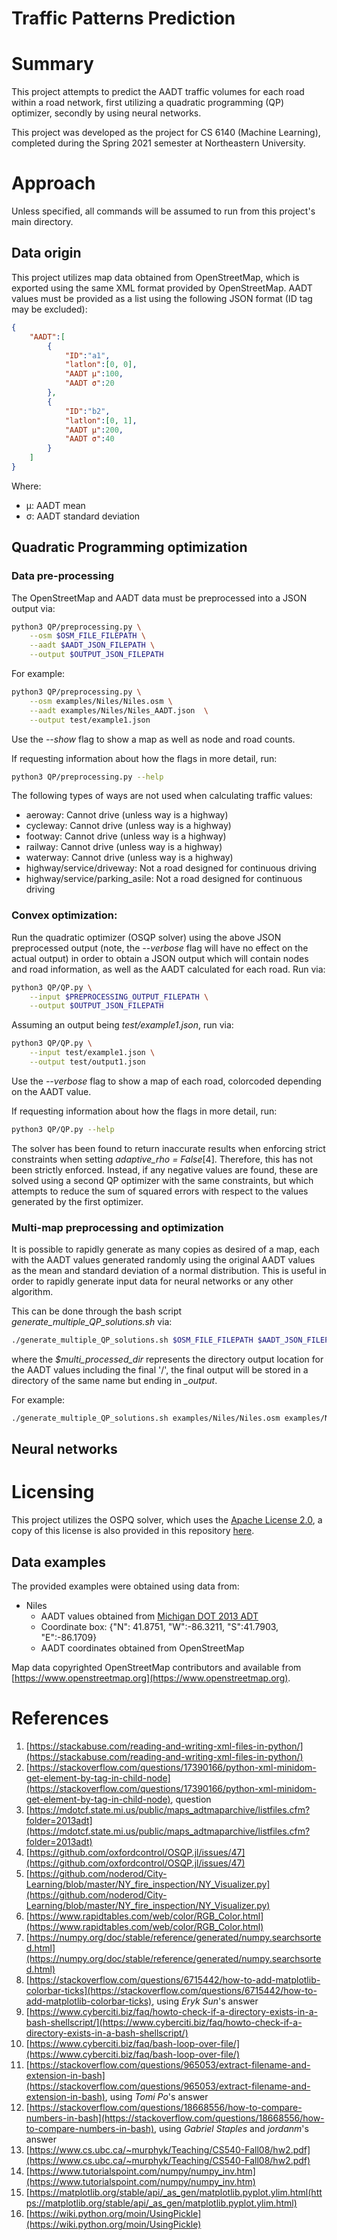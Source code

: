 # Traffic Patterns Prediction



# Summary

This project attempts to predict the AADT traffic volumes for each road within a road network, first utilizing a quadratic programming (QP)
optimizer, secondly by using neural networks.

This project was developed as the project for CS 6140 (Machine Learning), completed during the Spring 2021 semester at Northeastern
University.


# Approach

Unless specified, all commands will be assumed to run from this project's main directory.


## Data origin

This project utilizes map data obtained from OpenStreetMap, which is exported using the same XML format provided by OpenStreetMap.
AADT values must be provided as a list using the following JSON format (ID tag may be excluded):
```json
{
    "AADT":[
        {
            "ID":"a1",
            "latlon":[0, 0],
            "AADT μ":100,
            "AADT σ":20
        },
        {
            "ID":"b2",
            "latlon":[0, 1],
            "AADT μ":200,
            "AADT σ":40
        }
    ]
}
```

Where:
- μ: AADT mean
- σ: AADT standard deviation


## Quadratic Programming optimization

### Data pre-processing

The OpenStreetMap and AADT data must be preprocessed into a JSON output via:
```bash
python3 QP/preprocessing.py \
    --osm $OSM_FILE_FILEPATH \
    --aadt $AADT_JSON_FILEPATH \
    --output $OUTPUT_JSON_FILEPATH
```

For example:
```bash
python3 QP/preprocessing.py \
    --osm examples/Niles/Niles.osm \
    --aadt examples/Niles/Niles_AADT.json  \
    --output test/example1.json
```

Use the *--show* flag to show a map as well as node and road counts.


If requesting information about how the flags in more detail, run:
```bash
python3 QP/preprocessing.py --help
```


The following types of ways are not used when calculating traffic values:
* aeroway: Cannot drive (unless way is a highway)
* cycleway: Cannot drive (unless way is a highway)
* footway: Cannot drive (unless way is a highway)
* railway: Cannot drive (unless way is a highway)
* waterway: Cannot drive (unless way is a highway)
* highway/service/driveway: Not a road designed for continuous driving
* highway/service/parking_asile: Not a road designed for continuous driving

### Convex optimization:

Run the quadratic optimizer (OSQP solver) using the above JSON preprocessed output (note, the *--verbose* flag will have no effect on the
actual output) in order to obtain a JSON output which will contain nodes and road information, as well as the AADT calculated for each road.
Run via:
```bash
python3 QP/QP.py \
    --input $PREPROCESSING_OUTPUT_FILEPATH \
    --output $OUTPUT_JSON_FILEPATH
```


Assuming an output being *test/example1.json*, run via:

```bash
python3 QP/QP.py \
    --input test/example1.json \
    --output test/output1.json
```


Use the *--verbose* flag to show a map of each road, colorcoded depending on the AADT value.


If requesting information about how the flags in more detail, run:
```bash
python3 QP/QP.py --help
```

The solver has been found to return inaccurate results when enforcing strict constraints when setting *adaptive_rho = False*[4]. Therefore,
this has not been strictly enforced. Instead, if any negative values are found, these are solved using a second QP optimizer with the
same constraints, but which attempts to reduce the sum of squared errors with respect to the values generated by the first optimizer.


### Multi-map preprocessing and optimization

It is possible to rapidly generate as many copies as desired of a map, each with the AADT values generated randomly using the original AADT
values as the mean and standard deviation of a normal distribution. This is useful in order to rapidly generate input data for neural
networks or any other algorithm.

This can be done through the bash script *generate_multiple_QP_solutions.sh* via:

```bash
./generate_multiple_QP_solutions.sh $OSM_FILE_FILEPATH $AADT_JSON_FILEPATH $OUTPUT_JSON_FILEPATH $num_copies $multi_processed_dir
```

where the *$multi_processed_dir* represents the directory output location for the AADT values including the final '/', the final output will
be stored in a directory of the same name but ending in *_output*.


For example:
```bash
./generate_multiple_QP_solutions.sh examples/Niles/Niles.osm examples/Niles/Niles_AADT.json test/example1.json  20 test/multiple/
```



## Neural networks






# Licensing

This project utilizes the OSPQ solver, which uses the [Apache License 2.0](https://github.com/oxfordcontrol/osqp/blob/master/LICENSE), a copy of this license is also provided in this repository [here](./licensing/Apache_license_2.txt).


## Data examples

The provided examples were obtained using data from:
* Niles
	* AADT values obtained from [Michigan DOT 2013 ADT](https://mdotcf.state.mi.us/public/maps_adtmaparchive/listfiles.cfm?folder=2013adt)
	* Coordinate box: {"N": 41.8751, "W":-86.3211, "S":41.7903, "E":-86.1709}
	* AADT coordinates obtained from OpenStreetMap






Map data copyrighted OpenStreetMap contributors and available from [https://www.openstreetmap.org](https://www.openstreetmap.org).



# References

1. [https://stackabuse.com/reading-and-writing-xml-files-in-python/](https://stackabuse.com/reading-and-writing-xml-files-in-python/)
2. [https://stackoverflow.com/questions/17390166/python-xml-minidom-get-element-by-tag-in-child-node](https://stackoverflow.com/questions/17390166/python-xml-minidom-get-element-by-tag-in-child-node), question
3. [https://mdotcf.state.mi.us/public/maps_adtmaparchive/listfiles.cfm?folder=2013adt](https://mdotcf.state.mi.us/public/maps_adtmaparchive/listfiles.cfm?folder=2013adt)
4. [https://github.com/oxfordcontrol/OSQP.jl/issues/47](https://github.com/oxfordcontrol/OSQP.jl/issues/47)
5. [https://github.com/noderod/City-Learning/blob/master/NY_fire_inspection/NY_Visualizer.py](https://github.com/noderod/City-Learning/blob/master/NY_fire_inspection/NY_Visualizer.py)
6. [https://www.rapidtables.com/web/color/RGB_Color.html](https://www.rapidtables.com/web/color/RGB_Color.html)
7. [https://numpy.org/doc/stable/reference/generated/numpy.searchsorted.html](https://numpy.org/doc/stable/reference/generated/numpy.searchsorted.html)
8. [https://stackoverflow.com/questions/6715442/how-to-add-matplotlib-colorbar-ticks](https://stackoverflow.com/questions/6715442/how-to-add-matplotlib-colorbar-ticks), using *Eryk Sun*'s answer
9. [https://www.cyberciti.biz/faq/howto-check-if-a-directory-exists-in-a-bash-shellscript/](https://www.cyberciti.biz/faq/howto-check-if-a-directory-exists-in-a-bash-shellscript/)
10. [https://www.cyberciti.biz/faq/bash-loop-over-file/](https://www.cyberciti.biz/faq/bash-loop-over-file/)
11. [https://stackoverflow.com/questions/965053/extract-filename-and-extension-in-bash](https://stackoverflow.com/questions/965053/extract-filename-and-extension-in-bash), using *Tomi Po*'s answer
12. [https://stackoverflow.com/questions/18668556/how-to-compare-numbers-in-bash](https://stackoverflow.com/questions/18668556/how-to-compare-numbers-in-bash), using *Gabriel Staples* and *jordanm*'s answer
13. [https://www.cs.ubc.ca/~murphyk/Teaching/CS540-Fall08/hw2.pdf](https://www.cs.ubc.ca/~murphyk/Teaching/CS540-Fall08/hw2.pdf)
14. [https://www.tutorialspoint.com/numpy/numpy_inv.htm](https://www.tutorialspoint.com/numpy/numpy_inv.htm)
15. [https://matplotlib.org/stable/api/_as_gen/matplotlib.pyplot.ylim.html(https://matplotlib.org/stable/api/_as_gen/matplotlib.pyplot.ylim.html)
16. [https://wiki.python.org/moin/UsingPickle](https://wiki.python.org/moin/UsingPickle)
